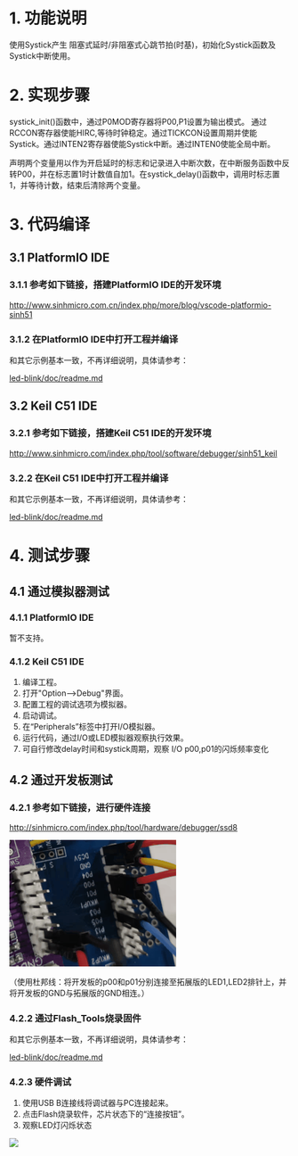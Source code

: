 # 1. 功能说明
使用Systick产生 阻塞式延时/非阻塞式心跳节拍(时基)，初始化Systick函数及Systick中断使用。

# 2. 实现步骤

systick_init()函数中，通过P0MOD寄存器将P00,P1设置为输出模式。 通过RCCON寄存器使能HIRC,等待时钟稳定。通过TICKCON设置周期并使能Systick。通过INTEN2寄存器使能Systick中断。通过INTEN0使能全局中断。

声明两个变量用以作为开启延时的标志和记录进入中断次数，在中断服务函数中反转P00，并在标志置1时计数值自加1。在systick_delay()函数中，调用时标志置1，并等待计数，结束后清除两个变量。 


# 3. 代码编译

## 3.1 PlatformIO IDE

### 3.1.1 参考如下链接，搭建PlatformIO IDE的开发环境

http://www.sinhmicro.com.cn/index.php/more/blog/vscode-platformio-sinh51

### 3.1.2 在PlatformIO IDE中打开工程并编译

和其它示例基本一致，不再详细说明，具体请参考：

[led-blink/doc/readme.md](../../led-blink/doc/readme.md)

## 3.2 Keil C51 IDE

### 3.2.1 参考如下链接，搭建Keil C51 IDE的开发环境

http://www.sinhmicro.com/index.php/tool/software/debugger/sinh51_keil

### 3.2.2 在Keil C51 IDE中打开工程并编译

和其它示例基本一致，不再详细说明，具体请参考：

[led-blink/doc/readme.md](../../led-blink/doc/readme.md)

# 4. 测试步骤

## 4.1 通过模拟器测试
### 4.1.1 PlatformIO IDE

暂不支持。

### 4.1.2 Keil C51 IDE


1. 编译工程。
2. 打开"Option-->Debug"界面。
3. 配置工程的调试选项为模拟器。
4. 启动调试。
5. 在“Peripherals”标签中打开I/O模拟器。
6. 运行代码，通过I/O或LED模拟器观察执行效果。
7. 可自行修改delay时间和systick周期，观察 I/O p00,p01的闪烁频率变化

## 4.2 通过开发板测试

### 4.2.1 参考如下链接，进行硬件连接

http://sinhmicro.com/index.php/tool/hardware/debugger/ssd8

![image](./systick-hardware.gif)

（使用杜邦线：将开发板的p00和p01分别连接至拓展版的LED1,LED2排针上，并将开发板的GND与拓展版的GND相连。）

### 4.2.2 通过Flash_Tools烧录固件

和其它示例基本一致，不再详细说明，具体请参考：

[led-blink/doc/readme.md](../../led-blink/doc/readme.md)

### 4.2.3 硬件调试

1. 使用USB B连接线将调试器与PC连接起来。
2. 点击Flash烧录软件，芯片状态下的“连接按钮”。
3. 观察LED灯闪烁状态

![](D:\gitper\hardware_breathLED\doc\hardware_breathLED.gif)

